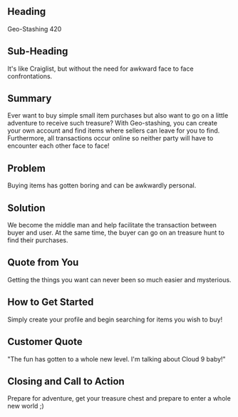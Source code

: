 ## Heading ##
  Geo-Stashing 420

## Sub-Heading ##
  It's like Craiglist, but without the need for awkward face to face confrontations. 

## Summary ##
  Ever want to buy simple small item purchases but also want to go on a little adventure to receive such treasure? With Geo-stashing, you can create your own account and find items where sellers can leave for you to find. Furthermore, all transactions occur online so neither party will have to encounter each other face to face!

## Problem ##
  Buying items has gotten boring and can be awkwardly personal. 

## Solution ##
  We become the middle man and help facilitate the transaction between buyer and user. At the same time, the buyer can go on an treasure hunt to find their purchases. 

## Quote from You ##
  Getting the things you want can never been so much easier and mysterious. 

## How to Get Started ##
  Simply create your profile and begin searching for items you wish to buy!

## Customer Quote ##
  "The fun has gotten to a whole new level. I'm talking about Cloud 9 baby!"

## Closing and Call to Action ##
  Prepare for adventure, get your treasure chest and prepare to enter a whole new world ;)